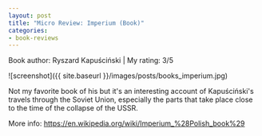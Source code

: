 ```yaml
---
layout: post
title: "Micro Review: Imperium (Book)"
categories:
- book-reviews
---
```


<p>Book author: Ryszard Kapuściński | My rating: 3/5</p>


![screenshot]({{ site.baseurl }}/images/posts/books_imperium.jpg)


<p>Not my favorite book of his but it's an interesting account of Kapuściński's travels through the Soviet Union, especially the parts that take place close to the time of the collapse of the USSR.</p>
<p>More info: <a href="https://en.wikipedia.org/wiki/Imperium_%28Polish_book%29">https://en.wikipedia.org/wiki/Imperium_%28Polish_book%29</a><p>
